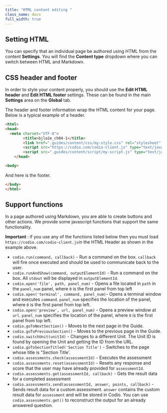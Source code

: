 ```yaml
---
title: "HTML content editing "
class_name: docs
full_width: true
---
```


## Setting HTML
You can specify that an individual page be authored using HTML from the content **Settings**. You will find the **Content type** dropdown where you can switch between HTML and Markdown.

## CSS header and footer
In order to style your content properly, you should use the **Edit HTML header** and **Edit HTML footer** settings. These can be found in the main **Settings** area on the **Global** tab.

The header and footer information wrap the HTML content for your page. Below is a typical example of a header.

```html
<html>  
<head>
  <meta charset="UTF-8">
		<title>bjlo2e_ch04-1</title>
		<link href=".guides/content/css/my-style.css" rel="stylesheet" type="text/css" />    
		<script src="https://codio.com/codio-client.js" type="text/javascript"></script>
		<script src=".guides/content/script/my-script.js" type="text/javascript"></script>
	</head>

<body>
```

And here is the footer.

```html
</body>
</html>
```

## Support functions
In a page authored using Markdown, you are able to create buttons and other actions. We provide some javascript functions that support the same functionality.

**Important** : if you use any of the functions listed below then you must load `https://codio.com/codio-client.js`in the HTML Header as shown in the example above.


- `codio.run(command, callback)` - Run a command on the box. `callback` will fire once executed and should be used to communicate back to the user. 
- `codio.runAndShow(command, outputElementId)` - Run a command on the box. All `stdout` will be displayed in `outputElementId`.  
- `codio.open('file', path, panel_num)` - Opens a file located in `path` in the `panel_num` panel, where `0` is the first panel from top left 
- `codio.open('terminal', command, panel_num)`-  Opens a terminal window and executes `command`. `panel_num` specifies the location of the panel, where `0` is the first panel from top left. 
- `codio.open('preview', url, panel_num)` - Opens a preview window at `url`. `panel_num` specifies the location of the panel, where `0` is the first panel from top left. 
- `codio.goToNextSection()` - Moves to the next page in the Guide. 
- `codio.goToPreviousSection()` - Moves to the previous page in the Guide. 
- `codio.switchUnit(unitId)` - Changes to a different Unit. The Unit ID is found by opening the Unit and getting the ID from the URL. 
- `codio.goToSectionTitled('Section Title')` - Switches to the page whose title is "Section Title'. 
- `codio.assessments.check(assessmentId)` - Executes the assessment 
- `codio.assessments.reset(assessmentId)` - Resets any response and score that the user may have already provided for `assessmentId`. 
- `codio.assessments.get(assessmentId, callback)` - Gets the result data for a completed assessment 
- `codio.assessments.send(assessmentId, answer, points, callback)` - Sends result data for a custom assessment. `answer` contains the custom result data for `assessment` and will be stored in Codio. You can use `codio.assessments.get()` to reconstruct the output for an already answered question. 
